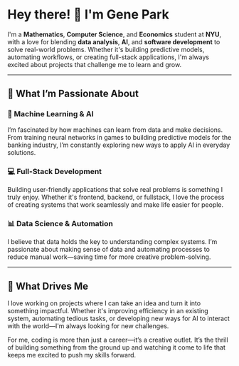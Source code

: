 # Hey there! 👋 I'm Gene Park

I'm a **Mathematics**, **Computer Science**, and **Economics** student at **NYU**, with a love for blending **data analysis**, **AI**, and **software development** to solve real-world problems. Whether it's building predictive models, automating workflows, or creating full-stack applications, I'm always excited about projects that challenge me to learn and grow.

---

## 🚀 **What I’m Passionate About**

### **🧠 Machine Learning & AI**
I’m fascinated by how machines can learn from data and make decisions. From training neural networks in games to building predictive models for the banking industry, I’m constantly exploring new ways to apply AI in everyday solutions.

### **💻 Full-Stack Development**
Building user-friendly applications that solve real problems is something I truly enjoy. Whether it's frontend, backend, or fullstack, I love the process of creating systems that work seamlessly and make life easier for people.

### **📊 Data Science & Automation**
I believe that data holds the key to understanding complex systems. I’m passionate about making sense of data and automating processes to reduce manual work—saving time for more creative problem-solving.

---

## 🌱 **What Drives Me**

I love working on projects where I can take an idea and turn it into something impactful. Whether it's improving efficiency in an existing system, automating tedious tasks, or developing new ways for AI to interact with the world—I'm always looking for new challenges.  

For me, coding is more than just a career—it’s a creative outlet. It’s the thrill of building something from the ground up and watching it come to life that keeps me excited to push my skills forward.
